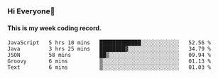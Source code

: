 ### Hi Everyone👋

#### This is my week coding record.

<!--START_SECTION:waka-->
```text
JavaScript   5 hrs 10 mins   █████████████░░░░░░░░░░░░   52.56 % 
Java         3 hrs 25 mins   ████████▓░░░░░░░░░░░░░░░░   34.79 % 
JSON         58 mins         ██▒░░░░░░░░░░░░░░░░░░░░░░   09.94 % 
Groovy       6 mins          ▒░░░░░░░░░░░░░░░░░░░░░░░░   01.13 % 
Text         6 mins          ▒░░░░░░░░░░░░░░░░░░░░░░░░   01.03 % 
```
<!--END_SECTION:waka-->


<!--
**YeonSeong-Lee/YeonSeong-Lee** is a ✨ _special_ ✨ repository because its `README.md` (this file) appears on your GitHub profile.

Here are some ideas to get you started:

- 🔭 I’m currently working on ...
- 🌱 I’m currently learning ...
- 👯 I’m looking to collaborate on ...
- 🤔 I’m looking for help with ...
- 💬 Ask me about ...
- 📫 How to reach me: ...
- 😄 Pronouns: ...
- ⚡ Fun fact: ...
-->
